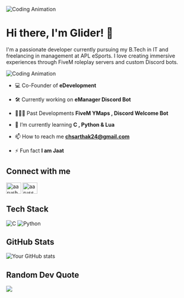 
![Coding Animation](https://media.licdn.com/dms/image/D5616AQE9i-mlFj87mg/profile-displaybackgroundimage-shrink_350_1400/0/1720697448546?e=1726099200&v=beta&t=ubo7HWYjuDNKCMSfgBtl3hslQUhJlHHirOW8PWlyeaM)

# Hi there, I'm Glider! 👋

I'm a passionate developer currently pursuing my B.Tech in IT and freelancing in management at APL eSports. I love creating immersive experiences through FiveM roleplay servers and custom Discord bots.

![Coding Animation](https://media1.tenor.com/m/GfSX-u7VGM4AAAAC/coding.gif)

  
- 💻 Co-Founder of **eDevelopment**

- 🛠️ Currently working on **eManager Discord Bot**

- 👩🏻‍💻 Past Developments **FiveM YMaps , Discord Welcome Bot**

- 🌱 I’m currently learning **C , Python & Lua**

- 📫 How to reach me **chsarthak24@gmail.com**

- ⚡ Fun fact **I am Jaat**

## Connect with me
<p align="left">
<a href="https://www.linkedin.com/in/sarthak-chaudhary-1a498222b/" target="blank"><img align="center" src="https://raw.githubusercontent.com/rahuldkjain/github-profile-readme-generator/master/src/images/icons/Social/linked-in-alt.svg" alt="aarush jain" height="30" width="40" /></a>
<a href="https://www.instagram.com/i.sarthakchaudhary/" target="blank"><img align="center" src="https://raw.githubusercontent.com/rahuldkjain/github-profile-readme-generator/master/src/images/icons/Social/instagram.svg" alt="aarussh.exe" height="30" width="40" /></a>


## Tech Stack
![C](https://img.shields.io/badge/c-%2300599C.svg?style=for-the-badge&logo=c&logoColor=white)
![Python](https://img.shields.io/badge/python-3670A0?style=for-the-badge&logo=python&logoColor=ffdd54)

## GitHub Stats
![Your GitHub stats](https://github-readme-stats.vercel.app/api?username=glider24&theme=monokai&hide_border=true&include_all_commits=false&count_private=false)

## Random Dev Quote
![](https://quotes-github-readme.vercel.app/api?type=horizontal&theme=dark)
